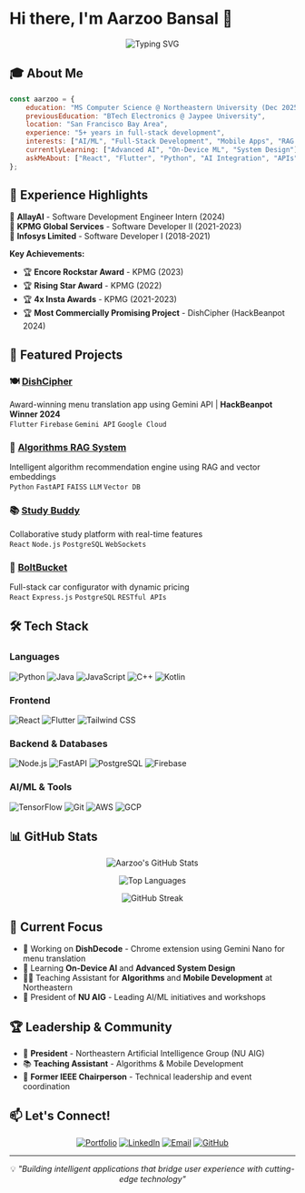 # Hi there, I'm Aarzoo Bansal 👋

<div align="center">
  
  ![Typing SVG](https://readme-typing-svg.herokuapp.com?font=Fira+Code&weight=600&size=28&pause=1000&color=667EEA&center=true&vCenter=true&width=600&lines=Full-Stack+Developer;AI%2FML+Enthusiast;5%2B+Years+Experience;Building+Intelligent+Applications)
  
</div>

## 🎓 About Me

```javascript
const aarzoo = {
    education: "MS Computer Science @ Northeastern University (Dec 2025)",
    previousEducation: "BTech Electronics @ Jaypee University",
    location: "San Francisco Bay Area",
    experience: "5+ years in full-stack development",
    interests: ["AI/ML", "Full-Stack Development", "Mobile Apps", "RAG Systems"],
    currentlyLearning: ["Advanced AI", "On-Device ML", "System Design"],
    askMeAbout: ["React", "Flutter", "Python", "AI Integration", "APIs"]
};
```

## 💼 Experience Highlights

🏢 **AllayAI** - Software Development Engineer Intern (2024)  
🏢 **KPMG Global Services** - Software Developer II (2021-2023)  
🏢 **Infosys Limited** - Software Developer I (2018-2021)  

**Key Achievements:**
- 🏆 **Encore Rockstar Award** - KPMG (2023)
- 🏆 **Rising Star Award** - KPMG (2022)
- 🏆 **4x Insta Awards** - KPMG (2021-2023)
- 🏆 **Most Commercially Promising Project** - DishCipher (HackBeanpot 2024)

## 🚀 Featured Projects

### 🍽️ [DishCipher](https://github.com/Aarzoo-Bansal/DishCipher)
Award-winning menu translation app using Gemini API | **HackBeanpot Winner 2024**  
`Flutter` `Firebase` `Gemini API` `Google Cloud`

### 🤖 [Algorithms RAG System](https://github.com/Aarzoo-Bansal/AlgorithmsRAGSystem)
Intelligent algorithm recommendation engine using RAG and vector embeddings  
`Python` `FastAPI` `FAISS` `LLM` `Vector DB`

### 📚 [Study Buddy](https://github.com/Aarzoo-Bansal/StudyBuddyApp)
Collaborative study platform with real-time features  
`React` `Node.js` `PostgreSQL` `WebSockets`

### 🚗 [BoltBucket](https://github.com/Aarzoo-Bansal/BoltBucket)
Full-stack car configurator with dynamic pricing  
`React` `Express.js` `PostgreSQL` `RESTful APIs`

## 🛠️ Tech Stack

### Languages
![Python](https://img.shields.io/badge/Python-3776AB?style=for-the-badge&logo=python&logoColor=white)
![Java](https://img.shields.io/badge/Java-ED8B00?style=for-the-badge&logo=openjdk&logoColor=white)
![JavaScript](https://img.shields.io/badge/JavaScript-F7DF1E?style=for-the-badge&logo=javascript&logoColor=black)
![C++](https://img.shields.io/badge/C++-00599C?style=for-the-badge&logo=cplusplus&logoColor=white)
![Kotlin](https://img.shields.io/badge/Kotlin-7F52FF?style=for-the-badge&logo=kotlin&logoColor=white)

### Frontend
![React](https://img.shields.io/badge/React-20232A?style=for-the-badge&logo=react&logoColor=61DAFB)
![Flutter](https://img.shields.io/badge/Flutter-02569B?style=for-the-badge&logo=flutter&logoColor=white)
![Tailwind CSS](https://img.shields.io/badge/Tailwind_CSS-38B2AC?style=for-the-badge&logo=tailwind-css&logoColor=white)

### Backend & Databases
![Node.js](https://img.shields.io/badge/Node.js-339933?style=for-the-badge&logo=nodedotjs&logoColor=white)
![FastAPI](https://img.shields.io/badge/FastAPI-009688?style=for-the-badge&logo=fastapi&logoColor=white)
![PostgreSQL](https://img.shields.io/badge/PostgreSQL-316192?style=for-the-badge&logo=postgresql&logoColor=white)
![Firebase](https://img.shields.io/badge/Firebase-FFCA28?style=for-the-badge&logo=firebase&logoColor=black)

### AI/ML & Tools
![TensorFlow](https://img.shields.io/badge/TensorFlow-FF6F00?style=for-the-badge&logo=tensorflow&logoColor=white)
![Git](https://img.shields.io/badge/Git-F05032?style=for-the-badge&logo=git&logoColor=white)
![AWS](https://img.shields.io/badge/AWS-232F3E?style=for-the-badge&logo=amazon-aws&logoColor=white)
![GCP](https://img.shields.io/badge/GCP-4285F4?style=for-the-badge&logo=google-cloud&logoColor=white)

## 📊 GitHub Stats

<div align="center">
  
  ![Aarzoo's GitHub Stats](https://github-readme-stats.vercel.app/api?username=Aarzoo-Bansal&show_icons=true&theme=tokyonight&hide_border=true&bg_color=1a1b27&title_color=667eea&icon_color=667eea)
  
  ![Top Languages](https://github-readme-stats.vercel.app/api/top-langs/?username=Aarzoo-Bansal&layout=compact&theme=tokyonight&hide_border=true&bg_color=1a1b27&title_color=667eea)
  
  ![GitHub Streak](https://github-readme-streak-stats.herokuapp.com/?user=Aarzoo-Bansal&theme=tokyonight&hide_border=true&background=1a1b27&ring=667eea&fire=667eea&currStreakLabel=667eea)

</div>

## 🎯 Current Focus

- 🔭 Working on **DishDecode** - Chrome extension using Gemini Nano for menu translation
- 🌱 Learning **On-Device AI** and **Advanced System Design**
- 👨‍🏫 Teaching Assistant for **Algorithms** and **Mobile Development** at Northeastern
- 👔 President of **NU AIG** - Leading AI/ML initiatives and workshops

## 🏆 Leadership & Community

- 🎤 **President** - Northeastern Artificial Intelligence Group (NU AIG)
- 📚 **Teaching Assistant** - Algorithms & Mobile Development
- 🌟 **Former IEEE Chairperson** - Technical leadership and event coordination

## 📫 Let's Connect!

<div align="center">
  
[![Portfolio](https://img.shields.io/badge/Portfolio-667eea?style=for-the-badge&logo=google-chrome&logoColor=white)](https://aarzoobansal-portfolio.netlify.app/)
[![LinkedIn](https://img.shields.io/badge/LinkedIn-0077B5?style=for-the-badge&logo=linkedin&logoColor=white)](https://www.linkedin.com/in/aarzoobansal/)
[![Email](https://img.shields.io/badge/Email-D14836?style=for-the-badge&logo=gmail&logoColor=white)](mailto:bansal.aa@northeastern.edu)
[![GitHub](https://img.shields.io/badge/GitHub-100000?style=for-the-badge&logo=github&logoColor=white)](https://github.com/Aarzoo-Bansal)

</div>

---

<div align="center">
  
  💡 *"Building intelligent applications that bridge user experience with cutting-edge technology"*
  
</div>
